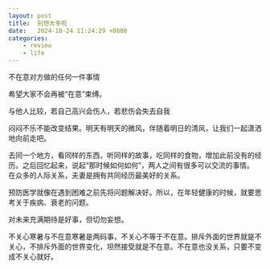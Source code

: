 ```yaml
---
layout: post
title:  别想太多啦
date:   2024-10-24 11:24:29 +0800
categories: 
    - review
    - life
---
```


不在意对方做的任何一件事情

希望大家不会再被“在意”束缚。

与他人比较，若自己高兴会伤人，若悲伤会失去自我

闷闷不乐不能改变结果。明天有明天的微风，伴随着明日的清风，让我们一起潇洒地向前走吧。

去同一个地方，看同样的东西，听同样的故事，吃同样的食物，增加此前没有的经历。之后回忆起来，说起“那时候如何如何”，两人之间有很多可以交流的事情。 在众多的人际关系，夫妻是拥有共同经历最美好的关系。

预防医学就像在遇到困难之前先将问题解决好。所以，在年轻健康的时候，就要思考关于疾病、衰老的问题。

对未来充满期待是好事，但切勿妄想。

不关心寒暑与不在意寒暑是两码事，不关心不等于不在意。排斥外面的世界就是不关心，不排斥外面的世界变化，坦然接受就是不在意。不在意也没关系，只要不变成不关心就好。